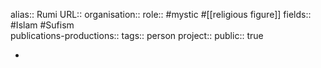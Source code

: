 alias:: Rumi
URL::
organisation::
role:: #mystic #[[religious figure]]
fields:: #Islam #Sufism  
publications-productions:: 
tags:: person
project::
public:: true

-